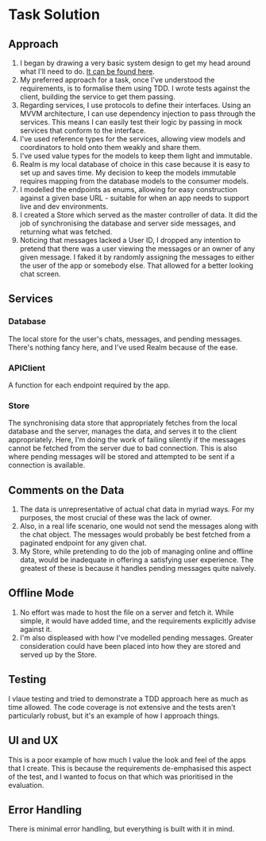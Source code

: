 #  Task Solution

## Approach

1. I began by drawing a very basic system design to get my head around what I'll need to do. [It can be found here](https://share.icloud.com/photos/056qkYex_i6WjxEBQsRpKteJg).
2. My preferred approach for a task, once I've understood the requirements, is to formalise them using TDD. I wrote tests against the client, building the service to get them passing.
3. Regarding services, I use protocols to define their interfaces. Using an MVVM architecture, I can use dependency injection to pass through the services. This means I can easily test their logic by passing in mock services that conform to the interface.
4. I've used reference types for the services, allowing view models and coordinators to hold onto them weakly and share them.
5. I've used value types for the models to keep them light and immutable.
6. Realm is my local database of choice in this case because it is easy to set up and saves time. My decision to keep the models immutable requires mapping from the database models to the consumer models.
7. I modelled the endpoints as enums, allowing for easy construction against a given base URL - suitable for when an app needs to support live and dev environments.
8. I created a Store which served as the master controller of data. It did the job of synchronising the database and server side messages, and returning what was fetched.
9. Noticing that messages lacked a User ID, I dropped any intention to pretend that there was a user viewing the messages or an owner of any given message. I faked it by randomly assigning the messages to either the user of the app or somebody else. That allowed for a better looking chat screen.

## Services

### Database
The local store for the user's chats, messages, and pending messages.
There's nothing fancy here, and I've used Realm because of the ease.

### APIClient
A function for each endpoint required by the app.

### Store
The synchronising data store that appropriately fetches from the local database and the server, manages the data, and serves it to the client appropriately.
Here, I'm doing the work of failing silently if the messages cannot be fetched from the server due to bad connection.
This is also where pending messages will be stored and attempted to be sent if a connection is available.

## Comments on the Data

1. The data is unrepresentative of actual chat data in myriad ways. For my purposes, the most crucial of these was the lack of owner.
2. Also, in a real life scenario, one would not send the messages along with the chat object. The messages would probably be best fetched from a paginated endpoint for any given chat.
3. My Store, while pretending to do the job of managing online and offline data, would be inadequate in offering a satisfying user experience. The greatest of these is because it handles pending messages quite naively.

## Offline Mode

1. No effort was made to host the file on a server and fetch it. While simple, it would have added time, and the requirements explicitly advise against it.
2. I'm also displeased with how I've modelled pending messages. Greater consideration could have been placed into how they are stored and served up by the Store.

## Testing 
I vlaue testing and tried to demonstrate a TDD approach here as much as time allowed. The code coverage is not extensive and the tests aren't particularly robust, but it's an example of how I approach things.

## UI and UX

This is a poor example of how much I value the look and feel of the apps that I create. This is because the requirements de-emphasised this aspect of the test, and I wanted to focus on that which was prioritised in the evaluation.

## Error Handling
There is minimal error handling, but everything is built with it in mind.
